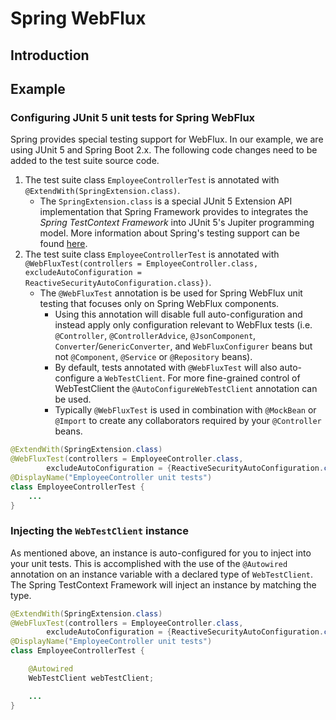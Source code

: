 # Spring WebFlux

## Introduction


## Example
### Configuring JUnit 5 unit tests for Spring WebFlux

Spring provides special testing support for WebFlux. In our example, we are using JUnit 5 and Spring Boot 2.x. The following code changes need to be added to the test suite source code.

1. The test suite class `EmployeeControllerTest` is annotated with `@ExtendWith(SpringExtension.class)`. 
    - The `SpringExtension.class` is a special JUnit 5 Extension API implementation that Spring Framework provides to integrates the _Spring TestContext Framework_ into JUnit 5's Jupiter programming model. More information about Spring's testing support can be found [here](https://docs.spring.io/spring-framework/docs/current/reference/html/testing.html).
1. The test suite class `EmployeeControllerTest` is annotated with `@WebFluxTest(controllers = EmployeeController.class, excludeAutoConfiguration = ReactiveSecurityAutoConfiguration.class})`. 
    - The `@WebFluxTest` annotation is be used for Spring WebFlux unit testing that focuses only on Spring WebFlux components. 
        - Using this annotation will disable full auto-configuration and instead apply only configuration relevant to WebFlux tests (i.e. `@Controller`, `@ControllerAdvice`, `@JsonComponent`, `Converter`/`GenericConverter`, and `WebFluxConfigurer` beans but not `@Component`, `@Service` or `@Repository` beans).
        - By default, tests annotated with `@WebFluxTest` will also auto-configure a `WebTestClient`. For more fine-grained control of WebTestClient the `@AutoConfigureWebTestClient` annotation can be used.
        - Typically `@WebFluxTest` is used in combination with `@MockBean` or `@Import` to create any collaborators required by your `@Controller` beans.

```java
@ExtendWith(SpringExtension.class)
@WebFluxTest(controllers = EmployeeController.class,
        excludeAutoConfiguration = {ReactiveSecurityAutoConfiguration.class})
@DisplayName("EmployeeController unit tests")
class EmployeeControllerTest {
    ...
}
```

### Injecting the `WebTestClient` instance

As mentioned above, an instance is auto-configured for you to inject into your unit tests. This is accomplished with the use of the `@Autowired` annotation on an instance variable with a declared type of `WebTestClient`. The Spring TestContext Framework will inject an instance by matching the type.


```java
@ExtendWith(SpringExtension.class)
@WebFluxTest(controllers = EmployeeController.class,
        excludeAutoConfiguration = {ReactiveSecurityAutoConfiguration.class})
@DisplayName("EmployeeController unit tests")
class EmployeeControllerTest {

    @Autowired
    WebTestClient webTestClient;

    ...
}
```